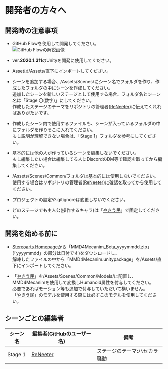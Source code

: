 # 開発者の方々へ
## 開発時の注意事項
- GitHub Flowを使用して開発してください。  
  ![GitHub Flowの解説画像](https://raw.githubusercontent.com/NanJ-Programming-Team/Yumemirebananashi/master/Images/GitHub-Flow.png)

- ver.**2020.1.3f1**のUnityを開発に使用してください。

- Assetは/Assets/直下にインポートしてください。

- シーンを追加する場合、/Assets/Scenes/にシーン名でフォルダを作り、作成したフォルダの中にシーンを作成してください。  
  追加したシーンを新しいステージとして使用する場合、フォルダ名とシーン名は「Stage 〇(数字)」にしてください。  
  作成したステージのテーマをリポジトリの管理者([ReNeeter](https://github.com/ReNeeter))に伝えてくれればありがたいです。

- 作成したシーン内で使用するファイルも、シーンが入っているフォルダの中にフォルダを作りそこに入れてください。  
  もし説明が理解できない場合は、「Stage 1」フォルダを参考にしてください。

- 基本的には他の人が作っているシーンを編集しないでください。  
  もし編集したい場合は編集してる人にDiscordのDM等で確認を取ってから編集してください。

- /Assets/Scenes/Common/フォルダは基本的には使用しないでください。  
  使用する場合はリポジトリの管理者([ReNeeter](https://github.com/ReNeeter))に確認を取ってから使用してください。

- プロジェクトの設定や.gitignoreは変更しないでください。

- どのステージでも主人公(操作するキャラ)は「[やきう民](https://bowlroll.net/file/67850)」で固定してください。

## 開発を始める前に
- [Stereoarts Homepage](http://stereoarts.jp/)から「MMD4Mecanim_Beta_yyyymmdd.zip」(「yyyymmdd」の部分は日付です)をダウンロードし、  
  解凍したファイルの中から「MMD4Mecanim.unitypackage」を/Assets/直下にインポートしてください。

- 「[やきう民](https://bowlroll.net/file/67850)」を/Assets/Scenes/Common/Models/に配置し、  
  MMD4Mecanimを使用して変換しHumanoid属性を付与してください。  
  必要であればモーション等も追加で付与していただいて構いません。  
  「[やきう民](https://bowlroll.net/file/67850)」のモデルを使用する際には必ずこのモデルを使用してください。

## シーンごとの編集者
| シーン名 | 編集者(GitHubのユーザー名) | 備考 |
----|----|----
| Stage 1 | [ReNeeter](https://github.com/ReNeeter) | ステージのテーマ:ハセカラ騒動 |

